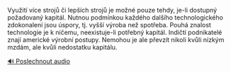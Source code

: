 
Využití více strojů či lepších strojů je možné pouze tehdy, je-li dostupný požadovaný kapitál. Nutnou podmínkou každého dalšího technologického zdokonalení jsou úspory, tj. vyšší výroba než spotřeba. Pouhá znalost technologie je k ničemu, neexistuje-li potřebný kapitál. Indičtí podnikatelé znají americké výrobní postupy. Nemohou je ale převzít nikoli kvůli nízkým mzdám, ale kvůli nedostatku kapitálu.

[🔊 Poslechnout audio](/data/7-paragraphs/audio/chapter_153/para_001-Vyuit-vce-stroj-i-lepch-stroj-je-mon-pou.mp3)
